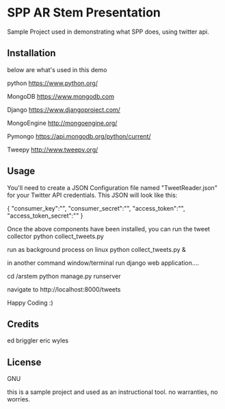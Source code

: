 # SPP AR Stem Presentation

Sample Project used in demonstrating what SPP does, using twitter api.

## Installation
below are what's used in this demo

python
https://www.python.org/ 

MongoDB
https://www.mongodb.com

Django
https://www.djangoproject.com/  

MongoEngine
http://mongoengine.org/ 

Pymongo
https://api.mongodb.org/python/current/ 

Tweepy
http://www.tweepy.org/ 


## Usage

You'll need to create a JSON Configuration file named "TweetReader.json" for your Twitter API credentials. This JSON will look like this:

{
	"consumer_key":"",
	"consumer_secret":"",
	"access_token":"",
	"access_token_secret":""
}



Once the above components have been installed, you can run the tweet collector
python collect_tweets.py

run as background process on linux
python collect_tweets.py & 

in another command window/terminal run django web application....

cd /arstem
python manage.py runserver 

navigate to http://localhost:8000/tweets

Happy Coding :)

## Credits

ed briggler
eric wyles

## License
GNU

this is a sample project and used as an instructional tool. no warranties, no worries. 
